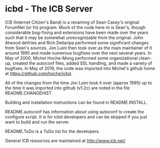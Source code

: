 # icbd - The ICB Server

ICB (Internet Citizen's Band) is a renaming of Sean Casey's original
ForumNet (or fn) program. Much of the code here-in is Sean's, though
considerable bug-fixing and extensions have been made over the
years such that it may be somewhat unrecognizable from the original.
John Atwood deVries and Rich Dellaripa performed some significant
changes from Sean's sources. Jon Luini then took over as the main
maintainer of it around 1995 and made numerous bugfixes over the next
several years. In May of 2000, Michel Hoche-Mong performed some
organizational clean-up, created the autoconf files, added SSL handling,
and made a variety of bugfixes. In May of 2019, the code was imported
into Michel's github home at https://github.com/hoche/icbd.

All of the changes from the time Jon Luini took it over (approx 1995)
up to the time it was imported into github (v1.2c) are noted in the file
README.CHANGEHIST.

Building and installation instructions can be found in README.INSTALL.

README.autoconf has information about using autoconf to create the
configure script. It is for icbd developers and can be
skipped if you just want to build and run the server.

README.ToDo is a ToDo list for the developers.

General ICB resources are maintained at http://www.icb.net/
